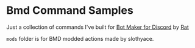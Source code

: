 # Bmd Command Samples

Just a collection of commands I've built for [Bot Maker for Discord](https://store.steampowered.com/app/2592170/Bot_Maker_For_Discord/) by [Rat](https://github.com/RatWasHere)

`mods` folder is for BMD modded actions made by slothyace.